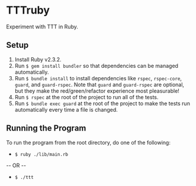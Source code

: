 TTTruby
===

Experiment with TTT in Ruby.

## Setup

1. Install Ruby v2.3.2.
1. Run `$ gem install bundler` so that dependencies can be managed automatically.
1. Run `$ bundle install` to install dependencies like `rspec`, `rspec-core`, `guard`, and `guard-rspec`. Note that `guard` and `guard-rspec` are optional, but they make the red/green/refactor experience most pleasurable!
1. Run `$ rspec` at the root of the project to run all of the tests.
1. Run `$ bundle exec guard` at the root of the project to make the tests run automatically every time a file is changed.

## Running the Program

To run the program from the root directory, do one of the following:

* `$ ruby ./lib/main.rb`

 -- OR --

* `$ ./ttt`
